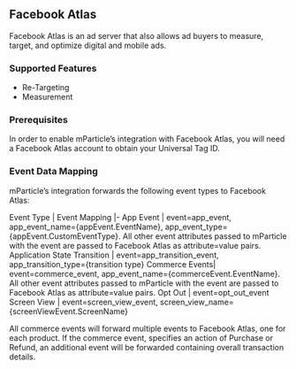 
## Facebook Atlas

Facebook Atlas is an ad server that also allows ad buyers to measure, target, and optimize digital and mobile ads.

### Supported Features

* Re-Targeting
* Measurement

### Prerequisites

In order to enable mParticle’s integration with Facebook Atlas, you will need a Facebook Atlas account to obtain your Universal Tag ID.  

### Event Data Mapping

mParticle’s integration forwards the following event types to Facebook Atlas:

Event Type | Event Mapping
|-
App Event | event=app_event, app_event_name={appEvent.EventName}, app_event_type={appEvent.CustomEventType}.  All other event attributes passed to mParticle with the event are passed to Facebook Atlas as attribute=value pairs.
Application State Transition | event=app_transition_event, app_transition_type={transition type}
Commerce Events| event=commerce_event, app_event_name={commerceEvent.EventName}.  All other event attributes passed to mParticle with the event are passed to Facebook Atlas as attribute=value pairs.
Opt Out | event=opt_out_event
Screen View | event=screen_view_event, screen_view_name={screenViewEvent.ScreenName}

<aside class="notice">All commerce events will forward multiple events to Facebook Atlas, one for each product.  If the commerce event, specifies an action of Purchase or Refund, an additional event will be forwarded containing overall transaction details.</aside>

